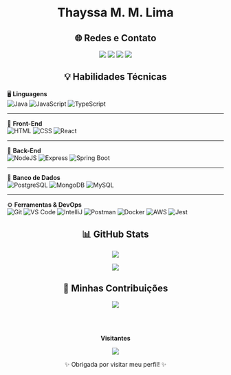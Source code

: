 <h1 align="center"><strong>Thayssa M. M. Lima</strong></h1>

<h2 align="center">🌐 Redes e Contato</h2>

<p align="center">
  <a href="https://www.linkedin.com/in/thayssa-miguel-2aaa83241/" title="LinkedIn"><img src="https://img.shields.io/badge/-LinkedIn-%230077B5?style=for-the-badge&logo=linkedin&logoColor=white"/></a>
  <a href="https://github.com/thaymml" title="GitHub"><img src="https://img.shields.io/badge/-GitHub-%23121011?style=for-the-badge&logo=github&logoColor=white"/></a>
  <a href="mailto:thayssamortari@gmail.com" title="Gmail"><img src="https://img.shields.io/badge/-Gmail-D14836?style=for-the-badge&logo=gmail&logoColor=white"/></a>
  <a href="https://novo-portfolio-tau.vercel.app/" title="Portfólio"><img src="https://img.shields.io/badge/-Portfólio-%23FF5722?style=for-the-badge&logo=vercel&logoColor=white"/></a>
</p>



<h2 align="center">💡 Habilidades Técnicas</h2>

🖥️ **Linguagens**  
![Java](https://img.shields.io/badge/Java-%23ED8B00.svg?style=for-the-badge&logo=openjdk&logoColor=white)
![JavaScript](https://img.shields.io/badge/JavaScript-F7DF1E?style=for-the-badge&logo=javascript&logoColor=black)
![TypeScript](https://img.shields.io/badge/TypeScript-007ACC?style=for-the-badge&logo=typescript&logoColor=white)

---

🎨 **Front-End**  
![HTML](https://img.shields.io/badge/HTML5-E34F26?style=for-the-badge&logo=html5&logoColor=white)
![CSS](https://img.shields.io/badge/CSS3-1572B6?style=for-the-badge&logo=css3&logoColor=white)
![React](https://img.shields.io/badge/React-20232A?style=for-the-badge&logo=react&logoColor=61DAFB)

---

🔧 **Back-End**  
![NodeJS](https://img.shields.io/badge/Node.js-6DA55F?style=for-the-badge&logo=node.js&logoColor=white)
![Express](https://img.shields.io/badge/Express.js-%23404d59.svg?style=for-the-badge&logo=express&logoColor=white)
![Spring Boot](https://img.shields.io/badge/Spring%20Boot-6DB33F?style=for-the-badge&logo=spring-boot&logoColor=white)

---

💾 **Banco de Dados**  
![PostgreSQL](https://img.shields.io/badge/PostgreSQL-316192?style=for-the-badge&logo=postgresql&logoColor=white)
![MongoDB](https://img.shields.io/badge/MongoDB-4EA94B?style=for-the-badge&logo=mongodb&logoColor=white)
![MySQL](https://img.shields.io/badge/MySQL-00758F?style=for-the-badge&logo=mysql&logoColor=white)

---

⚙️ **Ferramentas & DevOps**  
![Git](https://img.shields.io/badge/GIT-E44C30?style=for-the-badge&logo=git&logoColor=white)
![VS Code](https://img.shields.io/badge/VSCode-007ACC?style=for-the-badge&logo=visual-studio-code&logoColor=white)
![IntelliJ](https://img.shields.io/badge/IntelliJ-000?style=for-the-badge&logo=intellijidea&logoColor=white)
![Postman](https://img.shields.io/badge/Postman-FF6C37?style=for-the-badge&logo=postman&logoColor=white)
![Docker](https://img.shields.io/badge/Docker-2496ED?style=for-the-badge&logo=docker&logoColor=white)
![AWS](https://img.shields.io/badge/AWS-232F3E?style=for-the-badge&logo=amazon-aws&logoColor=white)
![Jest](https://img.shields.io/badge/Jest-C21325?style=for-the-badge&logo=jest&logoColor=white)


<h2 align="center">📊 GitHub Stats</h2>
<p align="center">
  <img src="https://github-readme-stats.vercel.app/api?username=thaymml&theme=transparent&bg_color=000&border_color=30A3DC&show_icons=true&icon_color=30A3DC&title_color=E94D5F&text_color=FFF&hide_title=true" />
</p>

<p align="center">
  <img src="https://github-readme-stats.vercel.app/api/top-langs/?username=thaymml&layout=compact&bg_color=000&border_color=30A3DC&title_color=E94D5F&text_color=FFF" />
</p>


<h2 align="center">🚀 Minhas Contribuições</h2>

<div align="center">
  <a href="https://github.com/thaymml/dio-lab-open-source" title="dio-lab-open-source">
    <img src="https://github-readme-stats.vercel.app/api/pin/?username=thaymml&repo=dio-lab-open-source&bg_color=000&border_color=30A3DC&show_icons=true&icon_color=30A3DC&title_color=E94D5F&text_color=FFF" />
  </a>
</div>


<br><br> 

<div align="center">
  <p><b>Visitantes</b></p>  
  <img src="https://profile-counter.glitch.me/{thaymml}/count.svg" />
  <p>✨ Obrigada por visitar meu perfil! ✨</p>
</div>

